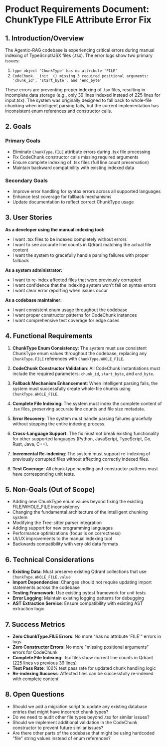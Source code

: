 # Product Requirements Document: ChunkType FILE Attribute Error Fix

## 1. Introduction/Overview

The Agentic-RAG codebase is experiencing critical errors during manual indexing of TypeScript/JSX files (.tsx). The error logs show two primary issues:
1. `type object 'ChunkType' has no attribute 'FILE'`
2. `CodeChunk.__init__() missing 3 required positional arguments: 'chunk_id', 'start_byte', and 'end_byte'`

These errors are preventing proper indexing of .tsx files, resulting in incomplete data storage (e.g., only 39 lines indexed instead of 225 lines for input.tsx). The system was originally designed to fall back to whole-file chunking when intelligent parsing fails, but the current implementation has inconsistent enum references and constructor calls.

## 2. Goals

### Primary Goals
- Eliminate `ChunkType.FILE` attribute errors during .tsx file processing
- Fix CodeChunk constructor calls missing required arguments
- Ensure complete indexing of .tsx files (full line count preservation)
- Maintain backward compatibility with existing indexed data

### Secondary Goals
- Improve error handling for syntax errors across all supported languages
- Enhance test coverage for fallback mechanisms
- Update documentation to reflect correct ChunkType usage

## 3. User Stories

**As a developer using the manual indexing tool:**
- I want .tsx files to be indexed completely without errors
- I want to see accurate line counts in Qdrant matching the actual file content
- I want the system to gracefully handle parsing failures with proper fallback

**As a system administrator:**
- I want to re-index affected files that were previously corrupted
- I want confidence that the indexing system won't fail on syntax errors
- I want clear error reporting when issues occur

**As a codebase maintainer:**
- I want consistent enum usage throughout the codebase
- I want proper constructor patterns for CodeChunk instances
- I want comprehensive test coverage for edge cases

## 4. Functional Requirements

1. **ChunkType Enum Consistency**: The system must use consistent ChunkType enum values throughout the codebase, replacing any `ChunkType.FILE` references with `ChunkType.WHOLE_FILE`.

2. **CodeChunk Constructor Validation**: All CodeChunk instantiations must include the required parameters: `chunk_id`, `start_byte`, and `end_byte`.

3. **Fallback Mechanism Enhancement**: When intelligent parsing fails, the system must successfully create whole-file chunks using `ChunkType.WHOLE_FILE`.

4. **Complete File Indexing**: The system must index the complete content of .tsx files, preserving accurate line counts and file size metadata.

5. **Error Recovery**: The system must handle parsing failures gracefully without stopping the entire indexing process.

6. **Cross-Language Support**: The fix must not break existing functionality for other supported languages (Python, JavaScript, TypeScript, Go, Rust, Java, C++).

7. **Incremental Re-indexing**: The system must support re-indexing of previously corrupted files without affecting correctly indexed files.

8. **Test Coverage**: All chunk type handling and constructor patterns must have corresponding unit tests.

## 5. Non-Goals (Out of Scope)

- Adding new ChunkType enum values beyond fixing the existing FILE/WHOLE_FILE inconsistency
- Changing the fundamental architecture of the intelligent chunking system
- Modifying the Tree-sitter parser integration
- Adding support for new programming languages
- Performance optimizations (focus is on correctness)
- UI/UX improvements to the manual indexing tool
- Backwards compatibility with very old data formats

## 6. Technical Considerations

- **Existing Data**: Must preserve existing Qdrant collections that use `ChunkType.WHOLE_FILE.value`
- **Import Dependencies**: Changes should not require updating import statements across the codebase
- **Testing Framework**: Use existing pytest framework for unit tests
- **Error Logging**: Maintain existing logging patterns for debugging
- **AST Extraction Service**: Ensure compatibility with existing AST extraction logic

## 7. Success Metrics

- **Zero ChunkType.FILE Errors**: No more "has no attribute 'FILE'" errors in logs
- **Zero Constructor Errors**: No more "missing positional arguments" errors for CodeChunk
- **Complete File Indexing**: .tsx files show correct line counts in Qdrant (225 lines vs previous 39 lines)
- **Test Pass Rate**: 100% test pass rate for updated chunk handling logic
- **Re-indexing Success**: Affected files can be successfully re-indexed with complete content

## 8. Open Questions

- Should we add a migration script to update any existing database entries that might have incorrect chunk types?
- Do we need to audit other file types beyond .tsx for similar issues?
- Should we implement additional validation in the CodeChunk constructor to prevent future similar issues?
- Are there other parts of the codebase that might be using hardcoded "file" string values instead of enum references?
